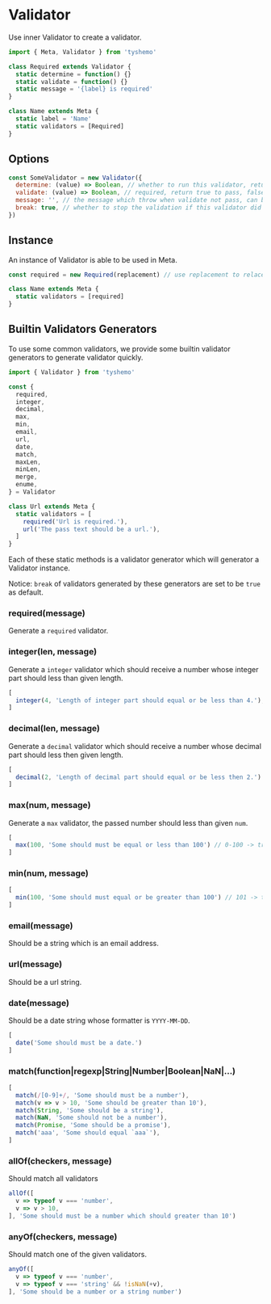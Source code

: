# Validator

Use inner Validator to create a validator.

```js
import { Meta, Validator } from 'tyshemo'

class Required extends Validator {
  static determine = function() {}
  static validate = function() {}
  static message = '{label} is required'
}

class Name extends Meta {
  static label = 'Name'
  static validators = [Required]
}
```

## Options

```js
const SomeValidator = new Validator({
  determine: (value) => Boolean, // whether to run this validator, return true to run, false to forbid
  validate: (value) => Boolean, // required, return true to pass, false to not pass
  message: '', // the message which throw when validate not pass, can be function to return message dynamicly
  break: true, // whether to stop the validation if this validator did not pass, the left validators will be dropped
})
```

## Instance

An instance of Validator is able to be used in Meta.

```js
const required = new Required(replacement) // use replacement to relace static definitions

class Name extends Meta {
  static validators = [required]
}
```

## Builtin Validators Generators

To use some common validators, we provide some builtin validator generators to generate validator quickly.

```js
import { Validator } from 'tyshemo'

const {
  required,
  integer,
  decimal,
  max,
  min,
  email,
  url,
  date,
  match,
  maxLen,
  minLen,
  merge,
  enume,
} = Validator

class Url extends Meta {
  static validators = [
    required('Url is required.'),
    url('The pass text should be a url.'),
  ]
}
```

Each of these static methods is a validator generator which will generator a Validator instance.

Notice: `break` of validators generated by these generators are set to be `true` as default.

### required(message)

Generate a `required` validator.

### integer(len, message)

Generate a `integer` validator which should receive a number whose integer part should less than given length.

```js
[
  integer(4, 'Length of integer part should equal or be less than 4.'), // 0-9999 -> true
]
```

### decimal(len, message)

Generate a `decimal` validator which should receive a number whose decimal part should less then given length.

```js
[
  decimal(2, 'Length of decimal part should equal or be less then 2.') // 0.00-0.99 -> true
]
```

### max(num, message)

Generate a `max` validator, the passed number should less than given `num`.

```js
[
  max(100, 'Some should must be equal or less than 100') // 0-100 -> true
]
```

### min(num, message)

```js
[
  min(100, 'Some should must equal or be greater than 100') // 101 -> true
]
```

### email(message)

Should be a string which is an email address.

### url(message)

Should be a url string.

### date(message)

Should be a date string whose formatter is `YYYY-MM-DD`.

```js
[
  date('Some should must be a date.')
]
```

### match(function|regexp|String|Number|Boolean|NaN|...)

```js
[
  match(/[0-9]+/, 'Some should must be a number'),
  match(v => v > 10, 'Some should be greater than 10'),
  match(String, 'Some should be a string'),
  match(NaN, 'Some should not be a number'),
  match(Promise, 'Some should be a promise'),
  match('aaa', 'Some should equal `aaa`'),
]
```

### allOf(checkers, message)

Should match all validators

```js
allOf([
  v => typeof v === 'number',
  v => v > 10,
], 'Some should must be a number which should greater than 10')
```

### anyOf(checkers, message)

Should match one of the given validators.

```js
anyOf([
  v => typeof v === 'number',
  v => typeof v === 'string' && !isNaN(+v),
], 'Some should be a number or a string number')
```
